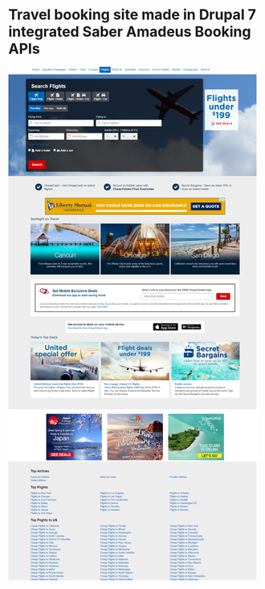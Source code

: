# Travel booking site made in Drupal 7 integrated Saber Amadeus Booking APIs

![alt txt](https://raw.githubusercontent.com/kumarnavinrai/travelapi/master/fly.png)
